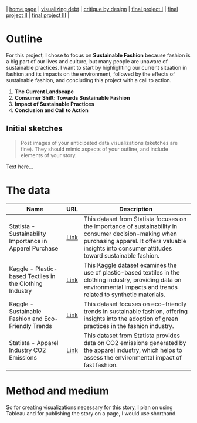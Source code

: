 | [home page](https://raslan2000.github.io/My-Portfolio/) | [visualizing debt](https://raslan2000.github.io/My-Portfolio/visualizing-government-debt) | [critique by design](https://raslan2000.github.io/My-Portfolio/critique-by-design) | [final project I](https://raslan2000.github.io/My-Portfolio/final-project-part-one) | [final project II]() | [final project III]() |



# Outline
For this project, I chose to focus on **Sustainable Fashion** because fashion is a big part of our lives and culture, but many people are unaware of sustainable practices. I want to start by highlighting our current situation in fashion and its impacts on the environment, followed by the effects of sustainable fashion, and concluding this project with a call to action.

1. **The Current Landscape**
2. **Consumer Shift: Towards Sustainable Fashion**
3. **Impact of Sustainable Practices**
4. **Conclusion and Call to Action**

## Initial sketches
> Post images of your anticipated data visualizations (sketches are fine). They should mimic aspects of your outline, and include elements of your story.  

Text here...

# The data
| Name | URL | Description |
|------|-----|-------------|
| Statista - Sustainability Importance in Apparel Purchase | [Link](https://www.statista.com/statistics/1303946/sustainability-importance-apparel-purchase/) | This dataset from Statista focuses on the importance of sustainability in consumer decision-making when purchasing apparel. It offers valuable insights into consumer attitudes toward sustainable fashion. |
| Kaggle - Plastic-based Textiles in the Clothing Industry | [Link](https://www.kaggle.com/datasets/purohitgaurav/plastic-based-textiles-in-clothing-industry) | This Kaggle dataset examines the use of plastic-based textiles in the clothing industry, providing data on environmental impacts and trends related to synthetic materials. |
| Kaggle - Sustainable Fashion and Eco-Friendly Trends | [Link](https://www.kaggle.com/datasets/waqi786/sustainable-fashion-eco-friendly-trends) | This dataset focuses on eco-friendly trends in sustainable fashion, offering insights into the adoption of green practices in the fashion industry. |
| Statista - Apparel Industry CO2 Emissions | [Link](https://www.statista.com/statistics/1305696/apparel-industry-co2e-emissions/) | This dataset from Statista provides data on CO2 emissions generated by the apparel industry, which helps to assess the environmental impact of fast fashion. |


# Method and medium
So for creating visualizations necessary for this story, I plan on using Tableau and for publishing the story on a page, I would use shorthand.
